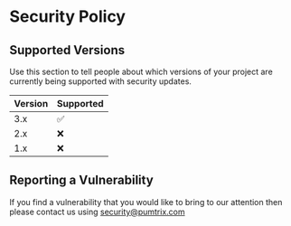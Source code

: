 # Security Policy

## Supported Versions

Use this section to tell people about which versions of your project are
currently being supported with security updates.

| Version | Supported          |
| ------- | ------------------ |
| 3.x   | :white_check_mark: |
| 2.x   | :x:                |
| 1.x   | :x: |

## Reporting a Vulnerability

If you find a vulnerability that you would like to bring to our attention then
please contact us using security@pumtrix.com

